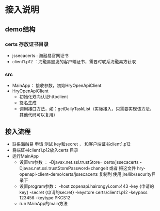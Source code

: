 # 接入说明
## demo结构
### certs 存放证书目录
* jssecacerts : 海融易官网证书
* client1.p12 ：海融易颁发的客户端证书，需要时联系海融易方获取
### src
* MainApp： 接收参数，初始HryOpenApiClient 
* HryOpenApiClient 
  * 初始化双向认证httpclient
  * 签名生成
  * 调用接口方法，如：getDailyTaskList（实际接入，只需要实现该方法，其他代码可以复用）

## 接入流程
* 联系海融易 申请 测试 key和secret ， 和客户端证书client1.p12
* 将端证书client1.p12放入certs 目录
* 运行MainApp
   * 设置vm参数 ：  -Djavax.net.ssl.trustStore= certs/jssecacerts -Djavax.net.ssl.trustStorePassword=changeit 或者 把这文件 hry-openapi-client-demo/certs/jssecacerts 复制到 使用 jre/lib/security目录下
   * 设置program参数： -host zopenapi.hairongyi.com:443 -key {申请的key} -secret {申请的secret} -keystore certs/client1.p12 -keypass 123456 -keytype PKCS12
   *  run MainApp的main方法 
